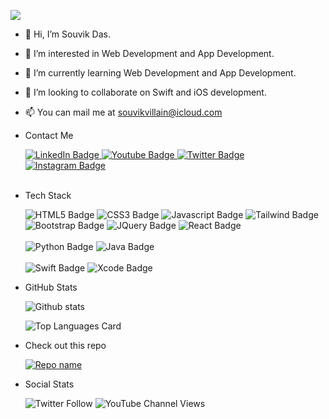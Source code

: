   ![](https://komarev.com/ghpvc/?username=urlunaticguy&color=blueviolet&style=for-the-badge)

- 👋 Hi, I’m Souvik Das.
- 👀 I’m interested in Web Development and App Development.
- 🌱 I’m currently learning Web Development and App Development.
- 💞️ I’m looking to collaborate on Swift and iOS development.
- 📫 You can mail me at souvikvillain@icloud.com

- Contact Me
  <div id="badges">
    <a href="https://www.linkedin.com/in/souvik-das-98b462213/" target="_blank">
      <img src="https://img.shields.io/badge/LinkedIn-0a66c2?style=for-the-badge&logo=linkedin&logoColor=white" alt="LinkedIn Badge"/>
    </a>
    <a href="https://www.youtube.com/channel/UCd0496wmmZIv_lNHSLTG7ag" target="_blank">
      <img src="https://img.shields.io/badge/YouTube-cc0101?style=for-the-badge&logo=youtube&logoColor=white" alt="Youtube Badge"/>
    </a>
    <a href="https://twitter.com/urlunaticguy" target="_blank">
      <img src="https://img.shields.io/badge/Twitter-1d9bf0?style=for-the-badge&logo=twitter&logoColor=white" alt="Twitter Badge"/>
    </a>
    <a href="https://www.instagram.com/urlunaticguyy/" target="_blank">
      <img src="https://img.shields.io/badge/Instagram-dd4964?style=for-the-badge&logo=instagram&logoColor=white" alt="Instagram Badge"/>
    </a>
  </div>
  
  <br>
  
- Tech Stack
  <div>
    <img src="https://img.shields.io/badge/HTML5-e44c20?style=for-the-badge&logo=html5&logoColor=white" alt="HTML5 Badge"/>
    <img src="https://img.shields.io/badge/CSS3-204de5?style=for-the-badge&logo=css3&logoColor=white" alt="CSS3 Badge"/>
    <img src="https://img.shields.io/badge/JAVASCRIPT-grey?style=for-the-badge&logo=javascript&logoColor=efd81d" alt="Javascript Badge"/>
    <img src="https://img.shields.io/badge/TAILWINDCSS-089ddd?style=for-the-badge&logo=tailwindcss&logoColor=white" alt="Tailwind Badge"/>
    <img src="https://img.shields.io/badge/BOOTSTRAP-8113f9?style=for-the-badge&logo=bootstrap&logoColor=white" alt="Bootstrap Badge"/>
    <img src="https://img.shields.io/badge/JQUERY-0769ad?style=for-the-badge&logo=jquery&logoColor=white" alt="JQuery Badge"/>
    <img src="https://img.shields.io/badge/REACT-grey?style=for-the-badge&logo=react&logoColor=61dafb" alt="React Badge"/>
    <br><br>
    <img src="https://img.shields.io/badge/PYTHON-4381b3?style=for-the-badge&logo=python&logoColor=fee362" alt="Python Badge"/>
    <img src="https://img.shields.io/badge/JAVA-497092?style=for-the-badge&logo=java&logoColor=f0921d" alt="Java Badge"/>
    <br><br>
    <img src="https://img.shields.io/badge/SWIFT-ff462a?style=for-the-badge&logo=swift&logoColor=white" alt="Swift Badge"/>
    <img src="https://img.shields.io/badge/XCODE-1766db?style=for-the-badge&logo=xcode&logoColor=white" alt="Xcode Badge"/>
  </div>
  
- GitHub Stats

  ![Github stats](https://github-readme-stats.vercel.app/api?username=urlunaticguy&theme=highcontrast&show_icons=true&count_private=true)

  ![Top Languages Card](https://github-readme-stats.vercel.app/api/top-langs/?username=urlunaticguy&layout=compact)

- Check out this repo

  [![Repo name](https://github-readme-stats.vercel.app/api/pin/?username=urlunaticguy&repo=crework)](https://github.com/urlunaticguy/crework)

- Social Stats

  <div>
    <img alt="Twitter Follow" src="https://img.shields.io/twitter/follow/urlunaticguy?style=social">
    <img alt="YouTube Channel Views" src="https://img.shields.io/youtube/channel/views/UCd0496wmmZIv_lNHSLTG7ag?style=social">
  </div>
